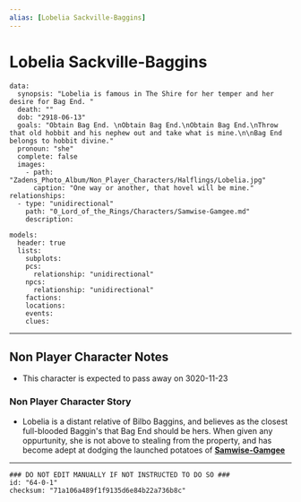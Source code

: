 ```yaml
---
alias: [Lobelia Sackville-Baggins]
---
```

# Lobelia Sackville-Baggins

```RpgManagerData
data: 
  synopsis: "Lobelia is famous in The Shire for her temper and her desire for Bag End. "
  death: ""
  dob: "2918-06-13"
  goals: "Obtain Bag End. \nObtain Bag End.\nObtain Bag End.\nThrow that old hobbit and his nephew out and take what is mine.\n\nBag End belongs to hobbit divine."
  pronoun: "she"
  complete: false
  images: 
    - path: "Zadens_Photo_Album/Non_Player_Characters/Halflings/Lobelia.jpg"
      caption: "One way or another, that hovel will be mine."
relationships: 
  - type: "unidirectional"
    path: "0_Lord_of_the_Rings/Characters/Samwise-Gamgee.md"
    description: 
```

```RpgManager
models: 
  header: true
  lists: 
    subplots: 
    pcs: 
      relationship: "unidirectional"
    npcs: 
      relationship: "unidirectional"
    factions: 
    locations: 
    events: 
    clues: 
```

---

## Non Player Character Notes

- This character is expected to pass away on 3020-11-23

### Non Player Character Story

- Lobelia is a distant relative of Bilbo Baggins, and believes as the closest full-blooded Baggin's that Bag End should be hers. When given any oppurtunity, she is not above to stealing from the property, and has become adept at dodging the launched potatoes of [**Samwise-Gamgee**](../Characters/Samwise-Gamgee.md)

---

```RpgManagerID
### DO NOT EDIT MANUALLY IF NOT INSTRUCTED TO DO SO ###
id: "64-0-1"
checksum: "71a106a489f1f9135d6e84b22a736b8c"
```
